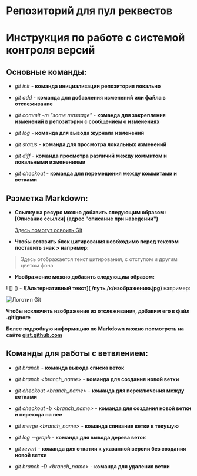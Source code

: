 # Репозиторий для пул реквестов

# Инструкция по работе с системой контроля версий

## Основные команды:

* *git init* - __команда инициализации репозитория локально__

* *git add* - __команда для добавления изменений или файла в отслеживание__

* *git commit -m "some massage"* - __команда для закрепления изменений в репозитории с сообщением о изменениях__

* *git log* - __команда для вывода журнала изменений__

* *git status* - __команда для просмотра локальных изменений__

* *git diff* - __команда просмотра различий между коммитом и локальными изменениями__

* *git checkout* - __команда для перемещения между коммитами и ветками__


## Разметка Markdown:

* __Ссылку на ресурс можно добавить следующим образом: [Описание ссылки] (адрес "описание при наведении")__

    [Здесь помогут освоить Git](https://gb.ru/ "GeekBrains")

* __Чтобы вставить блок цитирования необходимо перед текстом поставить знак > например:__

> Здесь отображается текст цитирования, с отступом и другим цветом фона

* __Изображение можно добавить следующим образом:__

! [] () - **![Альтернативный текст]( /путь /к/изображению.jpg)** например:

![Логотип Git](Git_logo.jpg)

__Чтобы исключить изображение из отслеживания, добавим его в файл .gitignore__

__Более подробную информацию по Markdown можно посмотреть на сайте [gist.github.com](https://gist.github.com/Jekins/2bf2d0638163f1294637 "Руководство по оформлению Markdown файлов")__

## Команды для работы с ветвлением:

* *git branch* - __команда вывода списка веток__

* *git branch <branch_name>* - __команда для создания новой ветки__

* *git checkout <branch_name>* - __команда для переключения между ветками__

* *git checkout -b <branch_name>* - __команда для создания новой ветки и перехода на нее__

* *git merge <branch_name>* - __команда сливания ветки в текущую__

* *git log --graph* - __команда для вывода дерева веток__

* *git revert* - __команда для откатки к указанной версии без создания новой ветки__

* *git branch -D <branch_name>* - __команда для удаления ветки__
